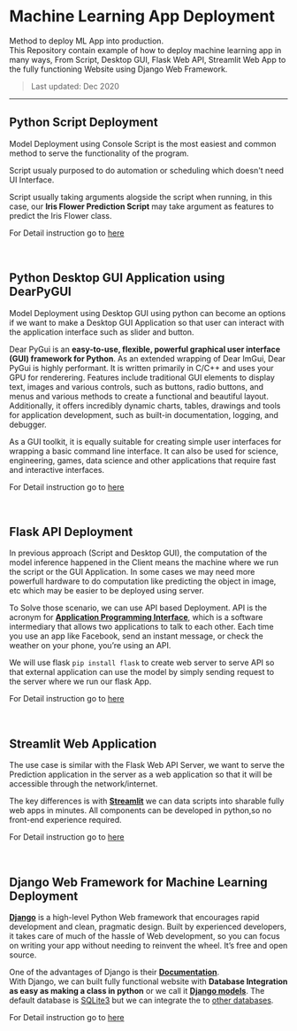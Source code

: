 # Machine Learning App Deployment
Method to deploy ML App into production. <br>
This Repository contain example of how to deploy machine learning app in many ways, From Script, Desktop GUI, Flask Web API, Streamlit Web App to the fully functioning Website using Django Web Framework.

> Last updated: Dec 2020

___
## Python Script Deployment

Model Deployment using Console Script is the most easiest and common method to serve the functionality of the program.

Script usualy purposed to do automation or scheduling which doesn't need UI Interface.

Script usually taking arguments alogside the script when running, in this case, our **Iris Flower Prediction Script** may take argument as features to predict the Iris Flower class.

For Detail instruction go to [here](https://github.com/BenedictusAryo/ml_app_deployment/tree/master/1_Script)

<br>

## Python Desktop GUI Application using DearPyGUI

Model Deployment using Desktop GUI using python can become an options if we want to make a Desktop GUI Application so that user can interact with the application interface such as slider and button.

Dear PyGui is an **easy-to-use, flexible, powerful graphical user interface (GUI) framework for Python**. As an extended wrapping of Dear ImGui, Dear PyGui is highly performant. It is written primarily in C/C++ and uses your GPU for renderering. Features include traditional GUI elements to display text, images and various controls, such as buttons, radio buttons, and menus and various methods to create a functional and beautiful layout. Additionally, it offers incredibly dynamic charts, tables, drawings and tools for application development, such as built-in documentation, logging, and debugger.

As a GUI toolkit, it is equally suitable for creating simple user interfaces for wrapping a basic command line interface. It can also be used for science, engineering, games, data science and other applications that require fast and interactive interfaces.

For Detail instruction go to [here](https://github.com/BenedictusAryo/ml_app_deployment/tree/master/2_DearPyGUI)

<br>

## Flask API Deployment

In previous approach (Script and Desktop GUI), the computation of the model inference happened in the Client means the machine where we run the script or the GUI Application. In some cases we may need more powerfull hardware to do computation like predicting the object in image, etc which may be easier to be deployed using server.

To Solve those scenario, we can use API based Deployment. API is the acronym for **[Application Programming Interface](https://www.mulesoft.com/resources/api/what-is-an-api)**, which is a software intermediary that allows two applications to talk to each other. Each time you use an app like Facebook, send an instant message, or check the weather on your phone, you’re using an API.

We will use flask `pip install flask` to create web server to serve API so that external application can use the model by simply sending request to the server where we run our flask App.

For Detail instruction go to [here](https://github.com/BenedictusAryo/ml_app_deployment/tree/master/3_FlaskAPI)

<br>

## Streamlit Web Application

The use case is similar with the Flask Web API Server, we want to serve the Prediction application in the server as a web application so that it will be accessible through the network/internet.

The key differences is with **[Streamlit](https://www.streamlit.io/)** we can data scripts into sharable fully web apps in minutes. All components can be developed in python,so no front-end experience required.

For Detail instruction go to [here](https://github.com/BenedictusAryo/ml_app_deployment/tree/master/4_Streamlit)

<br>

## Django Web Framework for Machine Learning Deployment

**[Django](https://www.djangoproject.com/)** is a high-level Python Web framework that encourages rapid development and clean, pragmatic design. Built by experienced developers, it takes care of much of the hassle of Web development, so you can focus on writing your app without needing to reinvent the wheel. It’s free and open source.

One of the advantages of Django is their **[Documentation](https://docs.djangoproject.com/)**. <br>
With Django, we can built fully functional website with **Database Integration as easy as making a class in python** or we call it **[Django models](https://docs.djangoproject.com/en/3.1/topics/db/models/)**. The default database is [SQLite3](https://www.sqlite.org/index.html) but we can integrate the to [other databases](https://docs.djangoproject.com/en/3.1/ref/databases/).

For Detail instruction go to [here](https://github.com/BenedictusAryo/ml_app_deployment/tree/master/5_Django_WebApp)